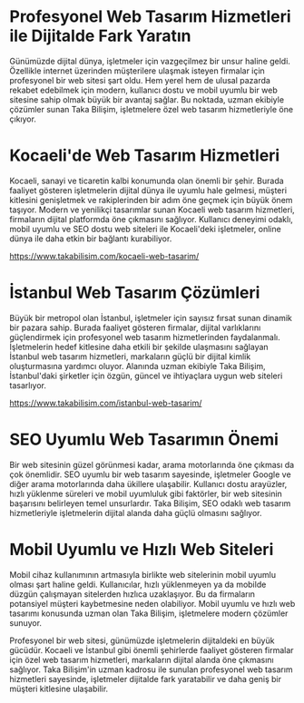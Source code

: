 # Profesyonel Web Tasarım Hizmetleri ile Dijitalde Fark Yaratın
Günümüzde dijital dünya, işletmeler için vazgeçilmez bir unsur haline geldi. Özellikle internet üzerinden müşterilere ulaşmak isteyen firmalar için profesyonel bir web sitesi şart oldu. Hem yerel hem de ulusal pazarda rekabet edebilmek için modern, kullanıcı dostu ve mobil uyumlu bir web sitesine sahip olmak büyük bir avantaj sağlar. Bu noktada, uzman ekibiyle çözümler sunan Taka Bilişim, işletmelere özel web tasarım hizmetleriyle öne çıkıyor.

# Kocaeli'de Web Tasarım Hizmetleri
Kocaeli, sanayi ve ticaretin kalbi konumunda olan önemli bir şehir. Burada faaliyet gösteren işletmelerin dijital dünya ile uyumlu hale gelmesi, müşteri kitlesini genişletmek ve rakiplerinden bir adım öne geçmek için büyük önem taşıyor. Modern ve yenilikçi tasarımlar sunan Kocaeli web tasarım hizmetleri, firmaların dijital platformda öne çıkmasını sağlıyor. Kullanıcı deneyimi odaklı, mobil uyumlu ve SEO dostu web siteleri ile Kocaeli'deki işletmeler, online dünya ile daha etkin bir bağlantı kurabiliyor.

https://www.takabilisim.com/kocaeli-web-tasarim/

# İstanbul Web Tasarım Çözümleri

Büyük bir metropol olan İstanbul, işletmeler için sayısız fırsat sunan dinamik bir pazara sahip. Burada faaliyet gösteren firmalar, dijital varlıklarını güçlendirmek için profesyonel web tasarım hizmetlerinden faydalanmalı. İşletmelerin hedef kitlesine daha etkili bir şekilde ulaşmasını sağlayan İstanbul web tasarım hizmetleri, markaların güçlü bir dijital kimlik oluşturmasına yardımcı oluyor. Alanında uzman ekibiyle Taka Bilişim, İstanbul'daki şirketler için özgün, güncel ve ihtiyaçlara uygun web siteleri tasarlıyor.

https://www.takabilisim.com/istanbul-web-tasarim/

# SEO Uyumlu Web Tasarımın Önemi
Bir web sitesinin güzel görünmesi kadar, arama motorlarında öne çıkması da çok önemlidir. SEO uyumlu bir web tasarım sayesinde, işletmeler Google ve diğer arama motorlarında daha ükillere ulaşabilir. Kullanıcı dostu arayüzler, hızlı yüklenme süreleri ve mobil uyumluluk gibi faktörler, bir web sitesinin başarısını belirleyen temel unsurlardır. Taka Bilişim, SEO odaklı web tasarım hizmetleriyle işletmelerin dijital alanda daha güçlü olmasını sağlıyor.

# Mobil Uyumlu ve Hızlı Web Siteleri

Mobil cihaz kullanımının artmasıyla birlikte web sitelerinin mobil uyumlu olması şart haline geldi. Kullanıcılar, hızlı yüklenmeyen ya da mobilde düzgün çalışmayan sitelerden hızlıca uzaklaşıyor. Bu da firmaların potansiyel müşteri kaybetmesine neden olabiliyor. Mobil uyumlu ve hızlı web tasarımı konusunda uzman olan Taka Bilişim, işletmelere modern çözümler sunuyor.

Profesyonel bir web sitesi, günümüzde işletmelerin dijitaldeki en büyük gücüdür. Kocaeli ve İstanbul gibi önemli şehirlerde faaliyet gösteren firmalar için özel web tasarım hizmetleri, markaların dijital alanda öne çıkmasını sağlıyor. Taka Bilişim'in uzman kadrosu ile sunulan profesyonel web tasarım hizmetleri sayesinde, işletmeler dijitalde fark yaratabilir ve daha geniş bir müşteri kitlesine ulaşabilir.

